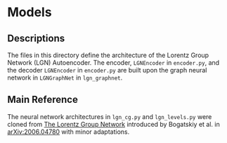 # Models
## Descriptions
The files in this directory define the architecture of the Lorentz Group Network (LGN) Autoencoder. The encoder, `LGNEncoder` in `encoder.py`, and the decoder `LGNEncoder` in `encoder.py` are built upon the graph neural network in `LGNGraphNet` in `lgn_graphnet`.

## Main Reference
The neural network architectures in `lgn_cg.py` and `lgn_levels.py` were cloned from [The Lorentz Group Network](https://github.com/fizisist/LorentzGroupNetwork) introduced by Bogatskiy et al. in [arXiv:2006.04780](https://arxiv.org/abs/2006.04780) with minor adaptations.
